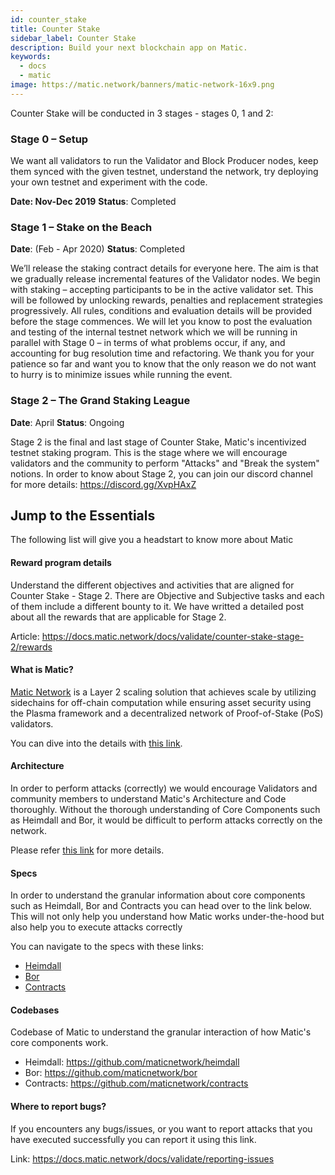 ```yaml
---
id: counter_stake
title: Counter Stake
sidebar_label: Counter Stake
description: Build your next blockchain app on Matic.
keywords:
  - docs
  - matic
image: https://matic.network/banners/matic-network-16x9.png 
---
```

Counter Stake will be conducted in 3 stages - stages 0, 1 and 2:

### **Stage 0** – Setup

We want all validators to run the Validator and Block Producer nodes, keep them synced with the given testnet, understand the network, try deploying your own testnet and experiment with the code.

**Date: Nov-Dec 2019** 
**Status**: Completed


### **Stage 1** – Stake on the Beach
**Date**: (Feb - Apr 2020)
**Status**: Completed

We’ll release the staking contract details for everyone here. The aim is that we gradually release incremental features of the Validator nodes. We begin with staking – accepting participants to be in the active validator set. This will be followed by unlocking rewards, penalties and replacement strategies progressively. All rules, conditions and evaluation details will be provided before the stage commences. We will let you know to post the evaluation and testing of the internal testnet network which we will be running in parallel with Stage 0 – in terms of what problems occur, if any, and accounting for bug resolution time and refactoring. We thank you for your patience so far and want you to know that the only reason we do not want to hurry is to minimize issues while running the event.

### **Stage 2** – The Grand Staking League
**Date**: April
**Status**: Ongoing

Stage 2 is the final and last stage of Counter Stake, Matic's incentivized testnet staking program. This is the stage where we will encourage validators and the community to perform "Attacks" and "Break the system" notions. In order to know about Stage 2, you can join our discord channel for more details: https://discord.gg/XvpHAxZ

## Jump to the Essentials

The following list will give you a headstart to know more about Matic

#### Reward program details

Understand the different objectives and activities that are aligned for Counter Stake - Stage 2. There are Objective and Subjective tasks and each of them include a different bounty to it. We have writted a detailed post about all the rewards that are applicable for Stage 2.

Article: https://docs.matic.network/docs/validate/counter-stake-stage-2/rewards

#### What is Matic?

[Matic Network](https://matic.network/) is a Layer 2 scaling solution that achieves scale by utilizing sidechains for off-chain computation while ensuring asset security using the Plasma framework and a decentralized network of Proof-of-Stake (PoS) validators.

You can dive into the details with [this link](/docs/validate/basics/what-is-matic). 


#### Architecture

In order to perform attacks (correctly) we would encourage Validators and community members to understand Matic's Architecture and Code thoroughly. Without the thorough understanding of Core Components such as Heimdall and Bor, it would be difficult to perform attacks correctly on the network. 

Please refer [this link](/docs/validate/validator/architecture) for more details. 


#### Specs
In order to understand the granular information about core components such as Heimdall, Bor and Contracts you can head over to the link below. This will not only help you understand how Matic works under-the-hood but also help you to execute attacks correctly

You can navigate to the specs with these links:

- [Heimdall](/docs/contribute/heimdall/overview)
- [Bor](/docs/contribute/bor/overview)
- [Contracts](https://docs.matic.today/docs/contribute/contracts/stakingmanager)

#### Codebases

Codebase of Matic to understand the granular interaction of how Matic's core components work.

- Heimdall: https://github.com/maticnetwork/heimdall
- Bor: https://github.com/maticnetwork/bor
- Contracts: https://github.com/maticnetwork/contracts


#### Where to report bugs?
If you encounters any bugs/issues, or you want to report attacks that you have executed successfully you can report it using this link.

 Link: https://docs.matic.network/docs/validate/reporting-issues
